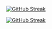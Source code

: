 [![GitHub Streak](https://github-readme-streak-stats.herokuapp.com/?user=Sarthak160)](https://git.io/streak-stats)

[![GitHub Streak](https://github-readme-streak-stats.herokuapp.com/?user=Sarthak160&theme=dark)](https://git.io/streak-stats)
